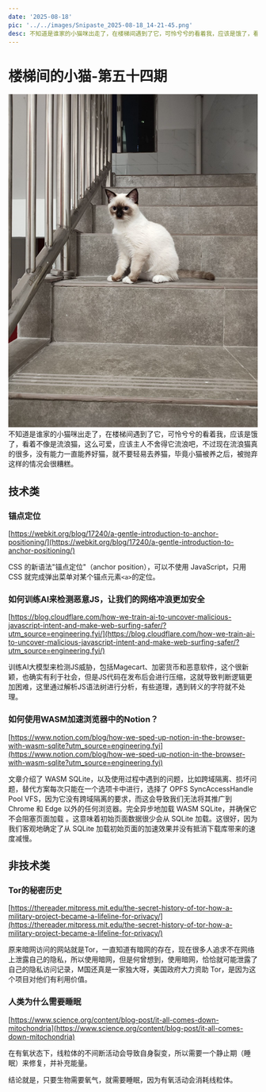 ```yaml
---
date: '2025-08-18'
pic: '../../images/Snipaste_2025-08-18_14-21-45.png'
desc: 不知道是谁家的小猫咪出走了，在楼梯间遇到了它，可怜兮兮的看着我，应该是饿了，看着不像是流浪猫，这么可爱，应该主人不舍得它流浪吧，不过现在流浪猫真的很多，没有能力一直能养好猫，就不要轻易去养猫，毕竟小猫被养之后，被抛弃这样的情况会很糟糕。
---
```


# 楼梯间的小猫-第五十四期

![../../images/Snipaste_2025-08-18_14-21-45.png](../../images/Snipaste_2025-08-18_14-21-45.png)
不知道是谁家的小猫咪出走了，在楼梯间遇到了它，可怜兮兮的看着我，应该是饿了，看着不像是流浪猫，这么可爱，应该主人不舍得它流浪吧，不过现在流浪猫真的很多，没有能力一直能养好猫，就不要轻易去养猫，毕竟小猫被养之后，被抛弃这样的情况会很糟糕。

## 技术类

### 锚点定位

[https://webkit.org/blog/17240/a-gentle-introduction-to-anchor-positioning/](https://webkit.org/blog/17240/a-gentle-introduction-to-anchor-positioning/)

CSS 的新语法"锚点定位"（anchor position），可以不使用 JavaScript，只用 CSS 就完成弹出菜单对某个锚点元素`<a>`的定位。

### 如何训练AI来检测恶意JS，让我们的网络冲浪更加安全

[https://blog.cloudflare.com/how-we-train-ai-to-uncover-malicious-javascript-intent-and-make-web-surfing-safer/?utm_source=engineering.fyi/](https://blog.cloudflare.com/how-we-train-ai-to-uncover-malicious-javascript-intent-and-make-web-surfing-safer/?utm_source=engineering.fyi/)

训练AI大模型来检测JS威胁，包括Magecart、加密货币和恶意软件，这个很新颖，也确实有利于社会，但是JS代码在发布后会进行压缩，这就导致判断逻辑更加困难，这里通过解析JS语法树进行分析，有些道理，遇到转义的字符就不处理。

### 如何使用WASM加速浏览器中的Notion？

[https://www.notion.com/blog/how-we-sped-up-notion-in-the-browser-with-wasm-sqlite?utm_source=engineering.fyi](https://www.notion.com/blog/how-we-sped-up-notion-in-the-browser-with-wasm-sqlite?utm_source=engineering.fyi)

文章介绍了 WASM SQLite，以及使用过程中遇到的问题，比如跨域隔离、损坏问题，替代方案每次只能在一个选项卡中进行，选择了 OPFS SyncAccessHandle Pool VFS，因为它没有跨域隔离的要求，而这会导致我们无法将其推广到 Chrome 和 Edge 以外的任何浏览器。完全异步地加载 WASM SQLite，并确保它不会阻塞页面加载 。这意味着初始页面数据很少会从 SQLite 加载。这很好，因为我们客观地确定了从 SQLite 加载初始页面的加速效果并没有抵消下载库带来的速度减慢。

## 非技术类

### Tor的秘密历史

[https://thereader.mitpress.mit.edu/the-secret-history-of-tor-how-a-military-project-became-a-lifeline-for-privacy/](https://thereader.mitpress.mit.edu/the-secret-history-of-tor-how-a-military-project-became-a-lifeline-for-privacy/)

原来暗网访问的网站就是Tor，一直知道有暗网的存在，现在很多人追求不在网络上泄露自己的隐私，所以使用暗网，但是何曾想到，使用暗网，恰恰就可能泄露了自己的隐私访问记录，M国还真是一家独大呀，美国政府大力资助 Tor，是因为这个项目对他们有利用价值。

### 人类为什么需要睡眠

[https://www.science.org/content/blog-post/it-all-comes-down-mitochondria](https://www.science.org/content/blog-post/it-all-comes-down-mitochondria)

在有氧状态下，线粒体的不间断活动会导致自身裂变，所以需要一个静止期（睡眠）来修复，并补充能量。

结论就是，只要生物需要氧气，就需要睡眠，因为有氧活动会消耗线粒体。
